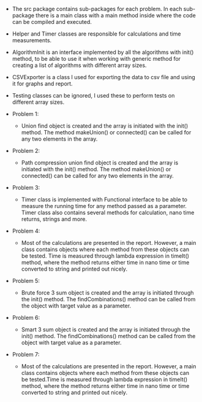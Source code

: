- The src package contains sub-packages for each problem. In each sub-package there is a main class with a main method inside where 
the code can be compiled and executed.
- Helper and Timer classes are responsible for calculations and time measurements. 
- AlgorithmInit is an interface implemented by all the algorithms with init() method, to be able to use it when working with generic method for creating a list of algorithms with different array sizes.
- CSVExporter is a class I used for exporting the data to csv file and using it for graphs and report.
- Testing classes can be ignored, I used these to perform tests on different array sizes.


- Problem 1:
  - Union find object is created and the array is initiated with the init() method. The method makeUnion() or connected() 
  can be called for any two elements in the array.
- Problem 2:
  - Path compression union find object is created and the array is initiated with the init() method. The method makeUnion() or connected()
    can be called for any two elements in the array.
- Problem 3:
  - Timer class is implemented with Functional interface to be able to measure the running time for any method passed as a parameter. 
  Timer class also contains several methods for calculation, nano time returns, strings and more.
- Problem 4:
    - Most of the calculations are presented in the report. However, a main class contains objects where each method from these objects can be tested. Time is measured through lambda expression in timeIt() method, where the method returns either time in nano time or time converted to string and printed out nicely.
- Problem 5:
  - Brute force 3 sum object is created and the array is initiated through the init() method. The findCombinations() method can be called from the object with target value as a parameter.
- Problem 6:
  -  Smart 3 sum object is created and the array is initiated through the init() method. The findCombinations() method can be called from the object with target value as a parameter.

- Problem 7:
  - Most of the calculations are presented in the report. However, a main class contains objects where each method from these objects can be tested.Time is measured through lambda expression in timeIt() method, where the method returns either time in nano time or time converted to string and printed out nicely.